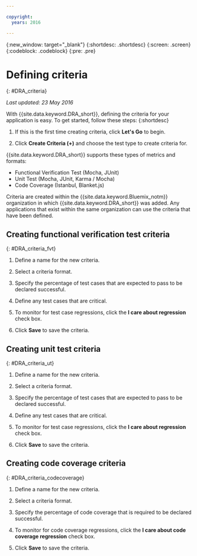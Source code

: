 ```yaml
---

copyright:
  years: 2016

---
```


{:new_window: target="_blank"}
{:shortdesc: .shortdesc}
{:screen: .screen}
{:codeblock: .codeblock}
{:pre: .pre}

# Defining criteria
{: #DRA_criteria}

*Last updated: 23 May 2016*

With {{site.data.keyword.DRA_short}}, defining the criteria for your application is easy. To get started, follow these steps:
{:shortdesc}


1. If this is the first time creating criteria, click **Let's Go** to begin.

2. Click **Create Criteria (+)** and choose the test type to create criteria for.

  {{site.data.keyword.DRA_short}} supports these types of metrics and formats:
  
  * Functional Verification Test (Mocha, JUnit)
  * Unit Test (Mocha, JUnit, Karma / Mocha)
  * Code Coverage (Istanbul, Blanket.js)

  Criteria are created within the {{site.data.keyword.Bluemix_notm}} organization in which {{site.data.keyword.DRA_short}} was added.  Any applications that exist within the same organization can use the criteria that have been defined.

## Creating functional verification test criteria
{: #DRA_criteria_fvt}

1. Define a name for the new criteria.

2. Select a criteria format.

3. Specify the percentage of test cases that are expected to pass to be declared successful.

4. Define any test cases that are critical.

5. To monitor for test case regressions, click the **I care about regression** check box.

6. Click **Save** to save the criteria.


## Creating unit test criteria
{: #DRA_criteria_ut}

1. Define a name for the new criteria.

2. Select a criteria format.

3. Specify the percentage of test cases that are expected to pass to be declared successful.

4. Define any test cases that are critical.

5. To monitor for test case regressions, click the **I care about regression** check box.

6. Click **Save** to save the criteria.


## Creating code coverage criteria
{: #DRA_criteria_codecoverage}

1. Define a name for the new criteria.

2. Select a criteria format.

3. Specify the percentage of code coverage that is required to be declared successful.

4. To monitor for code coverage regressions, click the **I care about code coverage regression** check box.

6. Click **Save** to save the criteria.
